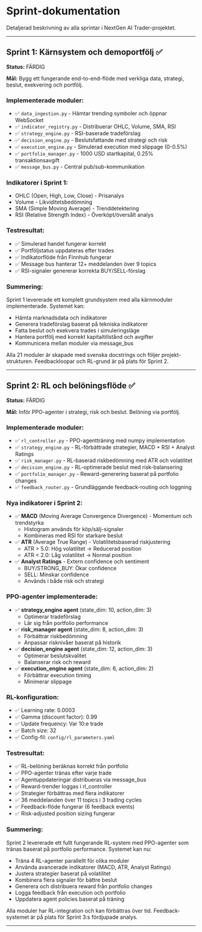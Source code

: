 # Sprint-dokumentation

Detaljerad beskrivning av alla sprintar i NextGen AI Trader-projektet.

---

## Sprint 1: Kärnsystem och demoportfölj ✅

**Status:** FÄRDIG

**Mål:** Bygg ett fungerande end-to-end-flöde med verkliga data, strategi, beslut, exekvering och portfölj.

### Implementerade moduler:
- ✅ `data_ingestion.py` - Hämtar trending symboler och öppnar WebSocket
- ✅ `indicator_registry.py` - Distribuerar OHLC, Volume, SMA, RSI
- ✅ `strategy_engine.py` - RSI-baserade tradeförslag
- ✅ `decision_engine.py` - Beslutsfattande med strategi och risk
- ✅ `execution_engine.py` - Simulerad execution med slippage (0-0.5%)
- ✅ `portfolio_manager.py` - 1000 USD startkapital, 0.25% transaktionsavgift
- ✅ `message_bus.py` - Central pub/sub-kommunikation

### Indikatorer i Sprint 1:
- OHLC (Open, High, Low, Close) - Prisanalys
- Volume - Likviditetsbedömning
- SMA (Simple Moving Average) - Trenddetektering
- RSI (Relative Strength Index) - Överköpt/översålt analys

### Testresultat:
- ✅ Simulerad handel fungerar korrekt
- ✅ Portföljstatus uppdateras efter trades
- ✅ Indikatorflöde från Finnhub fungerar
- ✅ Message bus hanterar 12+ meddelanden över 9 topics
- ✅ RSI-signaler genererar korrekta BUY/SELL-förslag

### Summering:
Sprint 1 levererade ett komplett grundsystem med alla kärnmoduler implementerade. Systemet kan:
- Hämta marknadsdata och indikatorer
- Generera tradeförslag baserat på tekniska indikatorer
- Fatta beslut och exekvera trades i simuleringsläge
- Hantera portfölj med korrekt kapitaltillstånd och avgifter
- Kommunicera mellan moduler via message_bus

Alla 21 moduler är skapade med svenska docstrings och följer projekt-strukturen. Feedbackloopar och RL-grund är på plats för Sprint 2.

---

## Sprint 2: RL och belöningsflöde ✅

**Status:** FÄRDIG

**Mål:** Inför PPO-agenter i strategi, risk och beslut. Belöning via portfölj.

### Implementerade moduler:
- ✅ `rl_controller.py` - PPO-agentträning med numpy implementation
- ✅ `strategy_engine.py` - RL-förbättrade strategier, MACD + RSI + Analyst Ratings
- ✅ `risk_manager.py` - RL-baserad riskbedömning med ATR och volatilitet
- ✅ `decision_engine.py` - RL-optimerade beslut med risk-balansering
- ✅ `portfolio_manager.py` - Reward-generering baserat på portfolio changes
- ✅ `feedback_router.py` - Grundläggande feedback-routing och loggning

### Nya indikatorer i Sprint 2:
- ✅ **MACD** (Moving Average Convergence Divergence) - Momentum och trendstyrka
  - Histogram används för köp/sälj-signaler
  - Kombineras med RSI för starkare beslut
- ✅ **ATR** (Average True Range) - Volatilitetsbaserad riskjustering
  - ATR > 5.0: Hög volatilitet → Reducerad position
  - ATR < 2.0: Låg volatilitet → Normal position
- ✅ **Analyst Ratings** - Extern confidence och sentiment
  - BUY/STRONG_BUY: Ökar confidence
  - SELL: Minskar confidence
  - Används i både risk och strategi

### PPO-agenter implementerade:
- ✅ **strategy_engine agent** (state_dim: 10, action_dim: 3)
  - Optimerar tradeförslag
  - Lär sig från portfolio performance
- ✅ **risk_manager agent** (state_dim: 8, action_dim: 3)
  - Förbättrar riskbedömning
  - Anpassar risknivåer baserat på historik
- ✅ **decision_engine agent** (state_dim: 12, action_dim: 3)
  - Optimerar beslutskvalitet
  - Balanserar risk och reward
- ✅ **execution_engine agent** (state_dim: 6, action_dim: 2)
  - Förbättrar execution timing
  - Minimerar slippage

### RL-konfiguration:
- ✅ Learning rate: 0.0003
- ✅ Gamma (discount factor): 0.99
- ✅ Update frequency: Var 10:e trade
- ✅ Batch size: 32
- ✅ Config-fil: `config/rl_parameters.yaml`

### Testresultat:
- ✅ RL-belöning beräknas korrekt från portfolio
- ✅ PPO-agenter tränas efter varje trade
- ✅ Agentuppdateringar distribueras via message_bus
- ✅ Reward-trender loggas i rl_controller
- ✅ Strategier förbättras med flera indikatorer
- ✅ 36 meddelanden över 11 topics i 3 trading cycles
- ✅ Feedback-flöde fungerar (6 feedback events)
- ✅ Risk-adjusted position sizing fungerar

### Summering:
Sprint 2 levererade ett fullt fungerande RL-system med PPO-agenter som tränas baserat på portfolio performance. Systemet kan nu:
- Träna 4 RL-agenter parallellt för olika moduler
- Använda avancerade indikatorer (MACD, ATR, Analyst Ratings)
- Justera strategier baserat på volatilitet
- Kombinera flera signaler för bättre beslut
- Generera och distribuera reward från portfolio changes
- Logga feedback från execution och portfolio
- Uppdatera agent policies baserat på träning

Alla moduler har RL-integration och kan förbättras över tid. Feedback-systemet är på plats för Sprint 3:s fördjupade analys.

---
